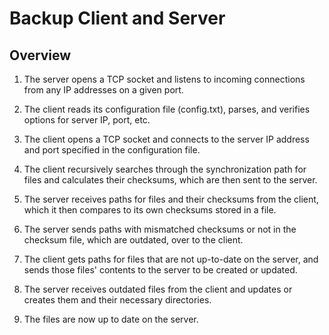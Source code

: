# Backup Client and Server

## Overview

1. The server opens a TCP socket and listens to incoming connections from any IP addresses on a given port.

2. The client reads its configuration file (config.txt), parses, and verifies options for server IP, port, etc.

3. The client opens a TCP socket and connects to the server IP address and port specified in the configuration file.

4. The client recursively searches through the synchronization path for files and calculates their checksums, which are then sent to the server.

5. The server receives paths for files and their checksums from the client, which it then compares to its own checksums stored in a file.

6. The server sends paths with mismatched checksums or not in the checksum file, which are outdated, over to the client.

7. The client gets paths for files that are not up-to-date on the server, and sends those files' contents to the server to be created or updated.

8. The server receives outdated files from the client and updates or creates them and their necessary directories.

9. The files are now up to date on the server.
